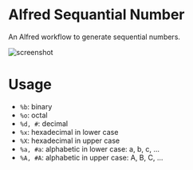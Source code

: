 # Alfred Sequantial Number
An Alfred workflow to generate sequential numbers.

![screenshot](https://github.com/user-attachments/assets/55178bc7-74e7-4a1d-9738-7d091e1cd241)

# Usage

- `%b`: binary
- `%o`: octal
- `%d, #`: decimal
- `%x`: hexadecimal in lower case
- `%X`: hexadecimal in upper case
- `%a, #a`: alphabetic in lower case: a, b, c, ...
- `%A, #A`: alphabetic in upper case: A, B, C, ...
